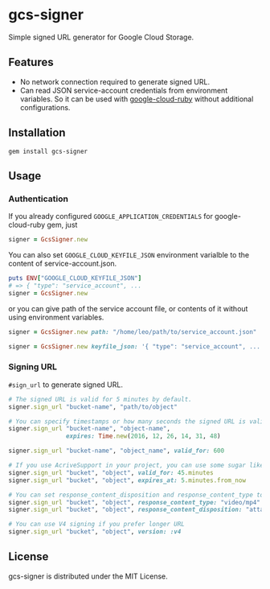 # gcs-signer

Simple signed URL generator for Google Cloud Storage.

## Features

* No network connection required to generate signed URL.
* Can read JSON service-account credentials from environment variables. So it can be used with [google-cloud-ruby](https://github.com/GoogleCloudPlatform/google-cloud-ruby) without additional configurations.

## Installation

```shell
gem install gcs-signer
```

## Usage

### Authentication

If you already configured `GOOGLE_APPLICATION_CREDENTIALS` for google-cloud-ruby gem, just

```ruby
signer = GcsSigner.new
```

You can also set `GOOGLE_CLOUD_KEYFILE_JSON` environment varialble to the content of service-account.json.

```ruby
puts ENV["GOOGLE_CLOUD_KEYFILE_JSON"]
# => { "type": "service_account", ...
signer = GcsSigner.new
```

or you can give path of the service account file, or contents of it without using environment variables.

```ruby
signer = GcsSigner.new path: "/home/leo/path/to/service_account.json"

signer = GcsSigner.new keyfile_json: '{ "type": "service_account", ...'
```

### Signing URL

`#sign_url` to generate signed URL.

```ruby
# The signed URL is valid for 5 minutes by default.
signer.sign_url "bucket-name", "path/to/object"

# You can specify timestamps or how many seconds the signed URL is valid for.
signer.sign_url "bucket-name", "object-name",
                expires: Time.new(2016, 12, 26, 14, 31, 48)

signer.sign_url "bucket-name", "object_name", valid_for: 600

# If you use AcriveSupport in your project, you can use some sugar like:
signer.sign_url "bucket", "object", valid_for: 45.minutes
signer.sign_url "bucket", "object", expires_at: 5.minutes.from_now

# You can set response_content_disposition and response_content_type to change response headers.
signer.sign_url "bucket", "object", response_content_type: "video/mp4"
signer.sign_url "bucket", "object", response_content_disposition: "attachment; filename=video.mp4"

# You can use V4 signing if you prefer longer URL
signer.sign_url "bucket", "object", version: :v4
```

## License

gcs-signer is distributed under the MIT License.
